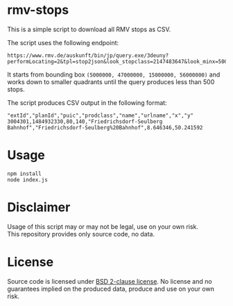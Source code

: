 # rmv-stops

This is a simple script to download all RMV stops as CSV.

The script uses the following endpoint:

```
https://www.rmv.de/auskunft/bin/jp/query.exe/3deuny?performLocating=2&tpl=stop2json&look_stopclass=2147483647&look_minx=5000000&look_miny=47000000&look_maxx=15000000&look_maxy=56000000
```

It starts from bounding box `(5000000, 47000000, 15000000, 56000000)` and works down to smaller quadrants until the query produces less than 500 stops.

The script produces CSV output in the following format:

```
"extId","planId","puic","prodclass","name","urlname","x","y"
3004301,1484932330,80,140,"Friedrichsdorf-Seulberg Bahnhof","Friedrichsdorf-Seulberg%20Bahnhof",8.646346,50.241592
```

# Usage

```
npm install
node index.js
```

# Disclaimer

Usage of this script may or may not be legal, use on your own risk.  
This repository provides only source code, no data.

# License

Source code is licensed under [BSD 2-clause license](LICENSE). No license and no guarantees implied on the produced data, produce and use on your own risk.